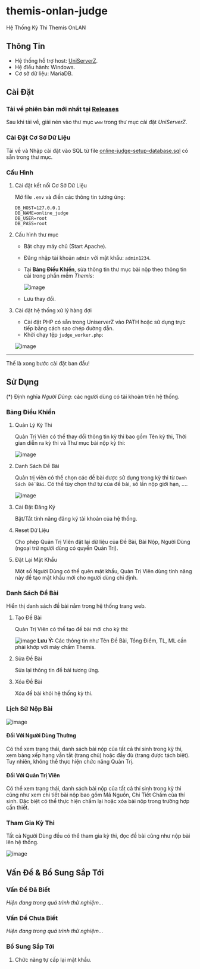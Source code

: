 # themis-onlan-judge

Hệ Thống Kỳ Thi Themis OnLAN

## Thông Tin

- Hệ thống hỗ trợ host: [UniServerZ](https://www.uniformserver.com/).
- Hệ điều hành: Windows.
- Cơ sở dữ liệu: MariaDB.

## Cài Đặt

### Tải về phiên bản mới nhất tại [Releases](https://github.com/duongnotnhan/themis-onlan-judge/releases)

Sau khi tải về, giải nén vào thư mục `www` trong thư mục cài đặt _UniServerZ_.

### Cài Đặt Cơ Sở Dữ Liệu

Tải về và Nhập cài đặt vào SQL từ file [online-judge-setup-database.sql](https://github.com/duongnotnhan/themis-onlan-judge/blob/main/online-judge-setup-database.sql) có sẵn trong thư mục.

### Cấu Hình

1. Cài đặt kết nối Cơ Sở Dữ Liệu

   Mở file `.env` và điền các thông tin tương ứng:

   ```env
   DB_HOST=127.0.0.1
   DB_NAME=online_judge
   DB_USER=root
   DB_PASS=root
   ```

2. Cấu hình thư mục
   - Bật chạy máy chủ (Start Apache).
   - Đăng nhập tài khoản `admin` với mật khẩu: `admin1234`.
   - Tại **Bảng Điều Khiển**, sửa thông tin thư mục bài nộp theo thông tin cài trong phần mềm _Themis_:

     ![image](https://github.com/user-attachments/assets/d0eb67d8-0d00-48aa-9823-1b72a12f34fb)
   - Lưu thay đổi.

3. Cài đặt hệ thống xử lý hàng đợi
   - Cài đặt PHP có sẵn trong UniserverZ vào PATH hoặc sử dụng trực tiếp bằng cách sao chép đường dẫn.
   - Khởi chạy tệp `judge_worker.php`:

   ![image](https://i.postimg.cc/Hsb7817F/Screenshot-2025-04-01-201644.png)

----
Thế là xong bước cài đặt ban đầu!

## Sử Dụng

(*) Định nghĩa _Người Dùng_: các người dùng có tài khoản trên hệ thống.

### Bảng Điều Khiển

1. Quản Lý Kỳ Thi

   Quản Trị Viên có thể thay đổi thông tin kỳ thi bao gồm Tên kỳ thi, Thời gian diễn ra kỳ thi và Thư mục bài nộp kỳ thi:

   ![image](https://github.com/user-attachments/assets/e80ad8cf-3982-4dd1-bee7-ada575dba90d)
2. Danh Sách Đề Bài

   Quản trị viên có thể chọn các đề bài được sử dụng trong kỳ thi từ `Danh Sách Đề Bài`. Có thể tùy chọn thứ tự của đề bài, số lần nộp giới hạn, ....

   ![image](https://i.postimg.cc/7L9p48Wr/Screenshot-2025-04-03-134258.png)
3. Cài Đặt Đăng Ký

   Bật/Tắt tính năng đăng ký tài khoản của hệ thống.
4. Reset Dữ Liệu

   Cho phép Quản Trị Viên đặt lại dữ liệu của Đề Bài, Bài Nộp, Người Dùng (ngoại trừ người dùng có quyền Quản Trị).
5. Đặt Lại Mật Khẩu

   Một số Người Dùng có thể quên mật khẩu, Quản Trị Viên dùng tính năng này để tạo mật khẩu mới cho người dùng chỉ định.

### Danh Sách Đề Bài

Hiển thị danh sách đề bài nằm trong hệ thống trang web.

1. Tạo Đề Bài

    Quản Trị Viên có thể tạo đề bài mới cho kỳ thi:

    ![image](https://github.com/user-attachments/assets/24b63683-db44-4020-ae98-2bf1f61c96b7)
    **Lưu Ý:** Các thông tin như Tên Đề Bài, Tổng Điểm, TL, ML cần phải khớp với máy chấm Themis.
2. Sửa Đề Bài

    Sửa lại thông tin đề bài tương ứng.
3. Xóa Đề Bài

    Xóa đề bài khỏi hệ thống kỳ thi.

### Lịch Sử Nộp Bài

![image](https://i.postimg.cc/4KNGJXzm/screenshot-3.png)

#### Đối Với Người Dùng Thường

Có thể xem trạng thái, danh sách bài nộp của tất cả thí sinh trong kỳ thi, xem bảng xếp hạng vắn tắt (trang chủ) hoặc đầy đủ (trang được tách biệt). Tuy nhiên, không thể thực hiện chức năng Quản Trị.

#### Đối Với Quản Trị Viên

Có thể xem trạng thái, danh sách bài nộp của tất cả thí sinh trong kỳ thi cũng như xem chi tiết bài nộp bao gồm Mã Nguồn, Chi Tiết Chấm của thí sinh. Đặc biệt có thể thực hiện chấm lại hoặc xóa bài nộp trong trường hợp cần thiết.

### Tham Gia Kỳ Thi

Tất cả Người Dùng đều có thể tham gia kỳ thi, đọc đề bài cũng như nộp bài lên hệ thống.

![image](https://i.postimg.cc/qhWHXnW3/Screenshot-2025-04-03-134027.png)

## Vấn Đề & Bổ Sung Sắp Tới

### Vấn Đề Đã Biết

_Hiện đang trong quá trình thử nghiệm..._

### Vấn Đề Chưa Biết

_Hiện đang trong quá trình thử nghiệm..._

### Bổ Sung Sắp Tới

1. Chức năng tự cấp lại mật khẩu.
